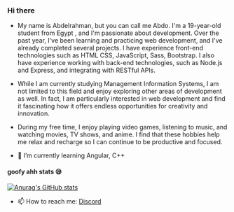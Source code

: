 ### Hi there 
- My name is Abdelrahman, but you can call me Abdo. I'm a 19-year-old student from Egypt , and I'm passionate about development. Over the past year, I've been learning and practicing web development, and I've already completed several projects. I have experience front-end technologies such as HTML CSS, JavaScript, Sass, Bootstrap. I also have experience working with back-end technologies, such as Node.js and Express, and integrating with RESTful APIs.

<!-- -   using HTML CSS, JavaScript, Sass, Bootstrap and Angular  -->
 
- While I am currently studying Management Information Systems, I am not limited to this field and enjoy exploring other areas of development as well. In fact, I am particularly interested in web development and find it fascinating how it offers endless opportunities for creativity and innovation.

- During my free time, I enjoy playing video games, listening to music, and watching movies, TV shows, and anime. I find that these hobbies help me relax and recharge so I can continue to be productive and focused.

- 🌱 I’m currently learning Angular, C++

#### goofy ahh stats 😪
[![Anurag's GitHub stats](https://github-readme-stats.vercel.app/api?username=A13DO)](https://github.com/anuraghazra/github-readme-stats)

- 📫 How to reach me: <a href="https://discord.com/users/700426889575006300">Discord</a>

<!--
**A13DO/A13DO** is a ✨ _special_ ✨ repository because its `README.md` (this file) appears on your GitHub profile.

Here are some ideas to get you started:

- 🔭 I’m currently working on ...
- 🌱 I’m currently learning Angular, C++
- 👯 I’m looking to collaborate on ...
- 🤔 I’m looking for help with ...
- 💬 Ask me about ...
- 📫 How to reach me: ...
- 😄 Pronouns: ...
- ⚡ Fun fact: ...
-->

